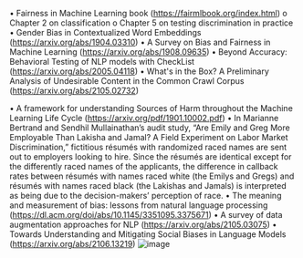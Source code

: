 •	Fairness in Machine Learning book (https://fairmlbook.org/index.html) 
o	Chapter 2 on classification 
o	Chapter 5 on testing discrimination in practice
•	Gender Bias in Contextualized Word Embeddings (https://arxiv.org/abs/1904.03310)
•	A Survey on Bias and Fairness in Machine Learning (https://arxiv.org/abs/1908.09635)
•	Beyond Accuracy: Behavioral Testing of NLP models with CheckList (https://arxiv.org/abs/2005.04118)
•	What's in the Box? A Preliminary Analysis of Undesirable Content in the Common Crawl Corpus (https://arxiv.org/abs/2105.02732) 

•	A framework for understanding Sources of Harm throughout the Machine Learning Life Cycle (https://arxiv.org/pdf/1901.10002.pdf)
•	In Marianne Bertrand and Sendhil Mullainathan’s audit study, “Are Emily and Greg More Employable Than Lakisha and Jamal? A Field Experiment on Labor Market Discrimination,” fictitious résumés with randomized raced names are sent out to employers looking to hire. Since the résumés are identical except for the differently raced names of the applicants, the difference in callback rates between résumés with names raced white (the Emilys and Gregs) and résumés with names raced black (the Lakishas and Jamals) is interpreted as being due to the decision-makers’ perception of race.
•	The meaning and measurement of bias: lessons from natural language processing (https://dl.acm.org/doi/abs/10.1145/3351095.3375671)
•	A survey of data augmentation approaches for NLP (https://arxiv.org/abs/2105.03075) 
•	Towards Understanding and Mitigating Social Biases in Language Models (https://arxiv.org/abs/2106.13219) 
![image](https://user-images.githubusercontent.com/52499694/128066436-2e71d401-6158-4ba2-b6d5-e80f576656c6.png)
